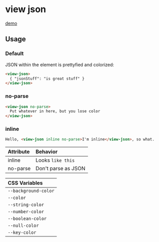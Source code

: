 # view json
[demo](https://zvakanaka.github.io/view-json)

<!--
```
<custom-element-demo>
  <template>
    <link rel="import" href="view-json.html">
    <view-json>
      { "view json": "native v1 web component", "css variables": ["--background-color","--color","--string-color","--number-color","--boolean-color","--null-color","--key-color"], "attributes": ["inline","no-scroll","no-parse"], "dependencies": null,"lines of code":64 }
    </view-json>
  </template>
</custom-element-demo>
```
-->

## Usage
### Default
JSON within the element is prettyfied and colorized:
```html
<view-json>
  { "jsonStuff": "is great stuff" }
</view-json>
```
### no-parse
```html
<view-json no-parse>
  Put whatever in here, but you lose color
</view-json>
```
### inline
```html
Hello, <view-json inline no-parse>I'm inline</view-json>, so what.
```
| Attribute | Behavior |
| :------------- | :------------- |
| inline | Looks `like this` |
| no-parse | Don't parse as JSON |

| CSS Variables |
| :------------- |
| `--background-color` |
| `--color` |
| `--string-color` |
| `--number-color` |
| `--boolean-color` |
| `--null-color` |
| `--key-color` |
